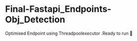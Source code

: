 # Final-Fastapi_Endpoints-Obj_Detection
Optimised Endpoint using Threadpoolexecutor .Ready to run 🎉
